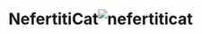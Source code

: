 # NefertitiCat![nefertiticat](https://user-images.githubusercontent.com/121312707/232290789-7e996bac-5095-41e5-8c62-3cd7e557b574.png)
